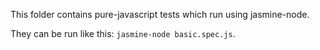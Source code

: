 This folder contains pure-javascript tests which run using jasmine-node.

They can be run like this: `jasmine-node basic.spec.js`.
